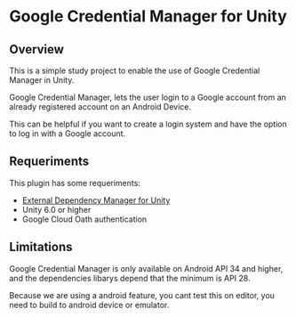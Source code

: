 # Google Credential Manager for Unity
## Overview
This is a simple study project to enable the use of Google Credential Manager in Unity.

Google Credential Manager, lets the user login to a Google account from an already registered account on an Android Device.

This can be helpful if you want to create a login system and have the option to log in with a Google account.
## Requeriments
This plugin has some requeriments:
- [External Dependency Manager for Unity](https://github.com/googlesamples/unity-jar-resolver)
- Unity 6.0 or higher
- Google Cloud Oath authentication
  
## Limitations
Google Credential Manager is only available on Android API 34 and higher, and the dependencies libarys depend that the minimum is API 28.

Because we are using a android feature, you cant test this on editor, you need to build to android device or emulator.


